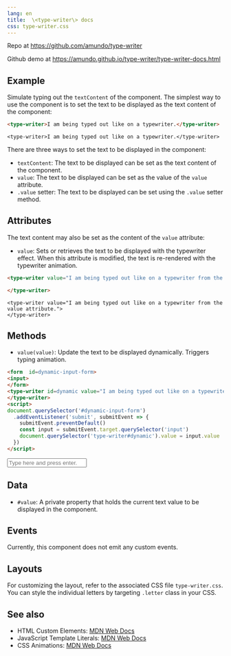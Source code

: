 ```yaml
---
lang: en
title:  \<type-writer\> docs
css: type-writer.css
---
```


<main>

Repo at <https://github.com/amundo/type-writer>

Github demo at <https://amundo.github.io/type-writer/type-writer-docs.html>

<section id=example>

## Example

Simulate typing out the `textContent` of the component. The simplest way to use the component is to set the text to be displayed as the text content of the component:

```html
<type-writer>I am being typed out like on a typewriter.</type-writer>
```

```{=html}
<type-writer>I am being typed out like on a typewriter.</type-writer>
```


There are three ways to set the text to be displayed in the component:

- `textContent`: The text to be displayed can be set as the text content of the component.
- `value`: The text to be displayed can be set as the value of the `value` attribute.
- `.value` setter: The text to be displayed can be set using the `.value` setter method.

</section>

<section id=attributes>

## Attributes

The text content may also be set as the content of the `value` attribute:

- `value`: Sets or retrieves the text to be displayed with the typewriter effect. When this attribute is modified, the text is re-rendered with the typewriter animation.


```html
<type-writer value="I am being typed out like on a typewriter from the value attribute.">

</type-writer>
```

```{=html}
<type-writer value="I am being typed out like on a typewriter from the value attribute.">
</type-writer>
```

</section>

<section id=methods>

## Methods

- `value(value)`: Update the text to be displayed dynamically. Triggers typing animation.


```html
<form  id=dynamic-input-form>
<input>
</form>
<type-writer id=dynamic value="I am being typed out like on a typewriter from the value attribute.">
</type-writer>
<script>
document.querySelector('#dynamic-input-form')
  .addEventListener('submit', submitEvent => {
    submitEvent.preventDefault()
    const input = submitEvent.target.querySelector('input')
    document.querySelector('type-writer#dynamic').value = input.value
  })
</script>
```

<form  id=dynamic-input-form>
<input placeholder="Type here and press enter.">
</form>
<type-writer id=dynamic value="I am being typed out like on a typewriter from the value attribute.">
</type-writer>
<script>
document.querySelector('#dynamic-input-form')
  .addEventListener('submit', submitEvent => {
    submitEvent.preventDefault()
    const input = submitEvent.target.querySelector('input')
    document.querySelector('type-writer#dynamic').value = input.value
  })
</script>


</section>

<section id=data>

## Data

- `#value`: A private property that holds the current text value to be displayed in the component.

</section>

<section id=events>

## Events

Currently, this component does not emit any custom events.

</section>

<section id=layouts>

## Layouts

For customizing the layout, refer to the associated CSS file `type-writer.css`. You can style the individual letters by targeting `.letter` class in your CSS.

</section>

<section id=see-also>

## See also

- HTML Custom Elements: [MDN Web Docs](https://developer.mozilla.org/en-US/docs/Web/Web_Components/Using_custom_elements)
- JavaScript Template Literals: [MDN Web Docs](https://developer.mozilla.org/en-US/docs/Web/JavaScript/Reference/Template_literals)
- CSS Animations: [MDN Web Docs](https://developer.mozilla.org/en-US/docs/Web/CSS/animation)

</main>

<script type="module">
import {TypeWriter} from './TypeWriter.js'

window.typeWriter = document.querySelector('type-writer')
</script>
